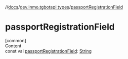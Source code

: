 //[docs](../../index.md)/[dev.inmo.tgbotapi.types](index.md)/[passportRegistrationField](passport-registration-field.md)



# passportRegistrationField  
[common]  
Content  
const val [passportRegistrationField](passport-registration-field.md): [String](https://kotlinlang.org/api/latest/jvm/stdlib/kotlin/-string/index.html)  



